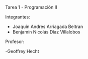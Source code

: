 Tarea 1 - Programación II

Integrantes:

- Joaquín Andres Arriagada Beltran
- Benjamín Nicolás Díaz Villalobos

Profesor:

-Geoffrey Hecht
